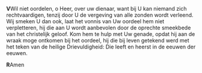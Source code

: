 **V**Wil niet oordelen, o Heer, over uw dienaar, want bij U kan niemand
zich rechtvaardigen, tenzij door U de vergeving van alle zonden wordt
verleend. Wij smeken U dan ook, laat het vonnis van Uw oordeel hem niet
verpletteren, hij die aan U wordt aanbevolen door de oprechte smeekbede
van het christelijk geloof. Kom hem te hulp met Uw genade, opdat hij aan
de wraak moge ontkomen bij het oordeel, hij die bij leven getekend werd
met het teken van de heilige Drievuldigheid: Die leeft en heerst in de
eeuwen der eeuwen.

**R**Amen
